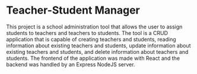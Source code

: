 # Teacher-Student Manager 

This project is a school administration tool that allows the user to assign students to teachers and teachers to students. The tool is a CRUD application that is capable of creating teachers and students, reading information about existing teachers and students, update information about existing teachers and students, and delete information about teachers and students. The frontend of the application was made with React and the backend was handled by an Express NodeJS server. 

